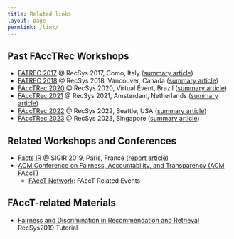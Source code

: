 ```yaml
---
title: Related links
layout: page
permlink: /link/
---
```


## Past FAccTRec Workshops

* [FATREC 2017](/fatrec2017/) @ RecSys 2017, Como, Italy ([summary article](https://doi.org/10.1145/3109859.3109960))
* [FATREC 2018](/fatrec2018/) @ RecSys 2018, Vancouver, Canada ([summary article](https://doi.org/10.1145/3240323.3240335))
* [FAccTRec 2020](/facctrec2020/) @ RecSys 2020, Virtual Event, Brazil ([summary article](https://doi.org/10.1145/3383313.3411538))
* [FAccTRec 2021](/facctrec2021/) @ RecSys 2021, Amsterdam, Netherlands ([summary article](https://doi.org/10.1145/3460231.3470932))
* [FAccTRec 2022](/facctrec2022/) @ RecSys 2022, Seattle, USA ([summary article](https://doi.org/10.1145/3523227.3547419))
* [FAccTRec 2023](/facctrec2023/) @ RecSys 2023, Singapore ([summary article](https://doi.org/10.1145/3604915.3608761))

## Related Workshops and Conferences

* [Facts IR](https://scienceinthenoise.com/) @ SIGIR 2019, Paris, France ([report article](http://sigir.org/wp-content/uploads/2019/december/p020.pdf))
* [ACM Conference on Fairness, Accountability, and Transparency (ACM FAccT)](https://facctconference.org/)
	* [FAccT Network](https://facctconference.org/network/): FAccT Related Events

## FAccT-related Materials

* [Fairness and Discrimination in Recommendation and Retrieval](https://fair-ia.ekstrandom.net/recsys2019) RecSys2019 Tutorial
